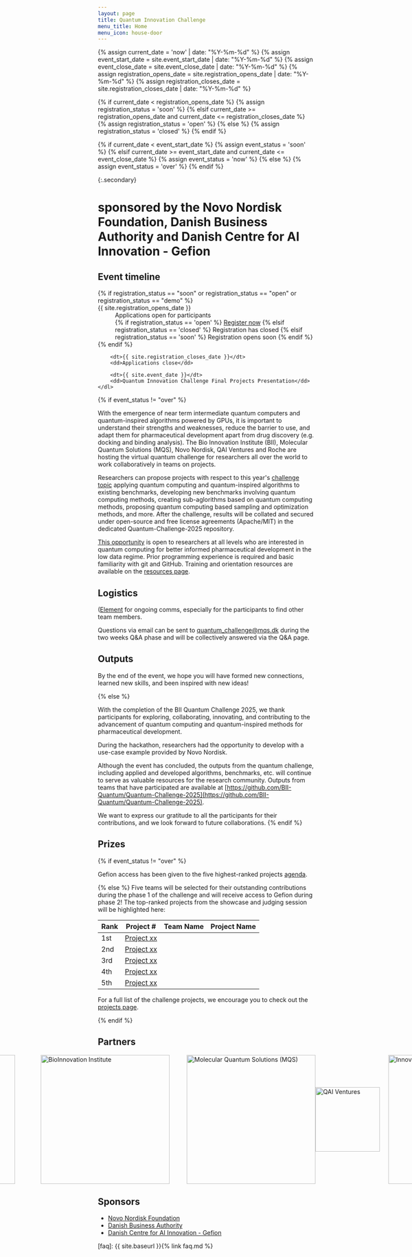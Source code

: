 ```yaml
---
layout: page
title: Quantum Innovation Challenge
menu_title: Home
menu_icon: house-door
---
```

{% assign current_date = 'now' | date: "%Y-%m-%d" %}
{% assign event_start_date = site.event_start_date | date: "%Y-%m-%d" %}
{% assign event_close_date = site.event_close_date | date: "%Y-%m-%d" %}
{% assign registration_opens_date = site.registration_opens_date | date: "%Y-%m-%d" %}
{% assign registration_closes_date = site.registration_closes_date | date: "%Y-%m-%d" %}

{% if current_date < registration_opens_date %}
    {% assign registration_status = 'soon' %}
{% elsif current_date >= registration_opens_date and current_date <= registration_closes_date %}
    {% assign registration_status = 'open' %}
{% else %}
    {% assign registration_status = 'closed' %}
{% endif %}

{% if current_date < event_start_date %}
    {% assign event_status = 'soon' %}
{% elsif current_date >= event_start_date and current_date <= event_close_date %}
    {% assign event_status = 'now' %}
{% else %}
    {% assign event_status = 'over' %}
{% endif %}

{:.secondary}
# sponsored by the Novo Nordisk Foundation, Danish Business Authority and Danish Centre for AI Innovation - Gefion

<div class="aside">
    <h2><i class="bi bi-calendar3"></i> Event timeline</h2>
    <dl>
        {% if registration_status == "soon" or registration_status == "open" or registration_status == "demo" %}
            <dt>{{ site.registration_opens_date }}</dt>
            <dd>
                Applications open for participants<br>
                {% if registration_status == 'open' %}
                    <a href="{{ site.baseurl }}{% link registration.md %}" class="btn">Register now</a>
                {% elsif registration_status == 'closed' %}
                    <a class="btn disabled">Registration has closed</a>
                {% elsif registration_status == 'soon' %}
                    <a class="btn disabled">Registration opens soon</a>
                {% endif %}
            </dd>
        {% endif %}

        <dt>{{ site.registration_closes_date }}</dt>
        <dd>Applications close</dd>

        <dt>{{ site.event_date }}</dt>
        <dd>Quantum Innovation Challenge Final Projects Presentation</dd>
    </dl>
</div>

{% if event_status != "over" %}

With the emergence of near term intermediate quantum computers and quantum-inspired algorithms powered by GPUs, it is important to understand their strengths and weaknesses, reduce the barrier to use, and adapt them for pharmaceutical development apart from drug discovery (e.g. docking and binding analysis).
The Bio Innovation Institute (BII), Molecular Quantum Solutions (MQS), Novo Nordisk, QAI Ventures and Roche are hosting the virtual quantum challenge for researchers all over the world to work collaboratively in teams on projects. 

Researchers can propose projects with respect to this year's [challenge topic](_/../projects.md) applying quantum computing and quantum-inspired algorithms to existing benchmarks, developing new benchmarks involving quantum computing methods, creating sub-aglorithms based on quantum computing methods, proposing quantum computing based sampling and optimization methods, and more.
After the challenge, results will be collated and secured under open-source and free license agreements (Apache/MIT) in the dedicated Quantum-Challenge-2025 repository.

[This opportunity](_/../registration.md) is open to researchers at all levels who are interested in quantum computing for better informed pharmaceutical development in the low data regime.
Prior programming experience is required and basic familiarity with git and GitHub.
Training and orientation resources are available on the [resources page](_/../resources.md).

## Logistics

([Element](https://matrix.to/#/#mqs-community-space:mozilla.org) for ongoing comms, especially for the participants to find other team members.

Questions via email can be sent to quantum_challenge@mqs.dk during the two weeks Q&A phase and will be collectively answered via the Q&A page.

## Outputs

By the end of the event, we hope you will have formed new connections, learned new skills, and been inspired with new ideas!

{% else %}

With the completion of the BII Quantum Challenge 2025, we thank participants for exploring, collaborating, innovating, and contributing to the advancement of quantum computing and quantum-inspired methods for pharmaceutical development.

During the hackathon, researchers had the opportunity to develop with a use-case example provided by Novo Nordisk.

Although the event has concluded, the outputs from the quantum challenge, including applied and developed algorithms, benchmarks, etc. will continue to serve as valuable resources for the research community. Outputs from teams that have participated  are available at [https://github.com/BII-Quantum/Quantum-Challenge-2025](https://github.com/BII-Quantum/Quantum-Challenge-2025).

We want to express our gratitude to all the participants for their contributions, and we look forward to future collaborations.
{% endif %}

## Prizes

{% if event_status != "over" %}

Gefion access has been given to the five highest-ranked projects [agenda](_/../agenda.md).


{% else %}
Five teams will be selected for their outstanding contributions during the phase 1 of the challenge and will receive access to Gefion during phase 2! The top-ranked projects from the showcase and judging session will be highlighted here:

| Rank | Project #                                            | Team Name | Project Name |
| ---  | ---------------------------------------------------- | --------- | ------------ |
| 1st  | [Project xx](https://bii-quantum.github.io/projects) |           |              |
| 2nd  | [Project xx](https://bii-quantum.github.io/projects) |           |              |
| 3rd  | [Project xx](https://bii-quantum.github.io/projects) |           |              |
| 4th  | [Project xx](https://bii-quantum.github.io/projects) |           |              |
| 5th  | [Project xx](https://bii-quantum.github.io/projects) |           |              |

For a full list of the challenge projects, we encourage you to check out the [projects page](_/../projects.md).

{% endif %}


## Partners

<div style="display: flex; align-items: center; justify-content: center;">
    <a href="https://novonordiskfonden.dk/">
        <img src="https://novonordiskfonden.dk//app/uploads/NNF-INT_logo_blue_RGB_solid.png" alt="Novo Nordisk Foundation" style="width:300px; margin-right: 60px;">
    </a>
    <a href="https://bii.dk/">
        <img src="https://mva.org/wp-content/uploads/2019/03/BII_Logo_Petroleum_RGB.png" alt="BioInnovation Institute" style="width:300px; margin-right: 20px;">
    </a>
    <a href="https://mqs.dk">
        <img src="https://mqs.dk/Images/Logo/MQS_Logo_Text_black.png" alt="Molecular Quantum Solutions (MQS)" style="width:300px; margin-left: 20px;">
    </a>
    <a href="https://qai-ventures.com">
        <img src="https://encrypted-tbn0.gstatic.com/images?q=tbn:ANd9GcT4yFd81seqGxOo0wpiPf_e27HXz6YQQHtZdw&s" alt="QAI Ventures" style="width:150px; margin-right: 20px;">
    </a>
    <a href="https://icdk.dk/">
        <img src="https://images.squarespace-cdn.com/content/v1/62d5863a24e5b67bc23dff1f/1661420026081-N55ZWI4RWDCUTJC9J5TE/WeChat-Image_20220221111631.png" alt="Innovation Centre Denmark" style="width:300px; margin-right: 20px;">
    </a>
</div>


## Sponsors


- [Novo Nordisk Foundation](https://novonordiskfonden.dk/)
- [Danish Business Authority](https://danishbusinessauthority.dk/)
- [Danish Centre for AI Innovation - Gefion](https://dcai.dk/)

[faq]: {{ site.baseurl }}{% link faq.md %}
